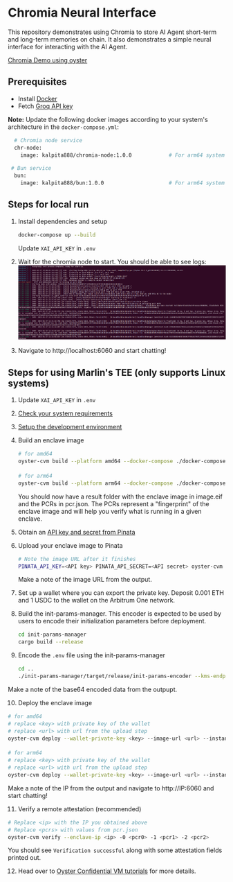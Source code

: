 # Chromia Neural Interface

This repository demonstrates using Chromia to store AI Agent short-term and long-term memories on chain. It also demonstrates a simple neural interface for interacting with the AI Agent.

[Chromia Demo using oyster](https://www.youtube.com/watch?v=YfWzTeK1LaY)


## Prerequisites
- Install [Docker](https://docs.docker.com/engine/install/ubuntu/)
- Fetch [Groq API key](https://console.groq.com/keys)

**Note:** Update the following docker images according to your system's architecture in the `docker-compose.yml`:
  ```sh
    # Chromia node service
    chr-node:
      image: kalpita888/chromia-node:1.0.0            # For arm64 system use kalpita888/chromia-node_arm64:1.0.0 and for amd64 system use kalpita888/chromia-node:1.0.0
  ```
  ```sh
   # Bun service
    bun:
      image: kalpita888/bun:1.0.0                     # For arm64 system use kalpita888/bun_arm64:1.0.0 and for amd64 system use kalpita888/bun:1.0.0
  ```
  
## Steps for local run
1. Install dependencies and setup
   ```sh
   docker-compose up --build
   ```
   Update `XAI_API_KEY` in `.env`

2. Wait for the chromia node to start. You should be able to see logs:
   ![Logs](logs.png)

3. Navigate to http://localhost:6060 and start chatting!

## Steps for using Marlin's TEE (only supports Linux systems)
1. Update `XAI_API_KEY` in `.env`

2. [Check your system requirements](https://docs.marlin.org/oyster/build-cvm/tutorials/)

3. [Setup the development environment](https://docs.marlin.org/oyster/build-cvm/tutorials/setup)

4. Build an enclave image
   ```sh
   # for amd64
   oyster-cvm build --platform amd64 --docker-compose ./docker-compose.yml --commit-ref 5826f66fa1a2dc60d1180465f440c4564f2291fe

   # for arm64
   oyster-cvm build --platform arm64 --docker-compose ./docker-compose.yml --commit-ref 5826f66fa1a2dc60d1180465f440c4564f2291fe
   ```
   You should now have a result folder with the enclave image in image.eif and the PCRs in pcr.json. The PCRs represent a "fingerprint" of the enclave image and will help you verify what is running in a given enclave.

5. Obtain an [API key and secret from Pinata](https://docs.pinata.cloud/account-management/api-keys)

6. Upload your enclave image to Pinata
   ```sh
   # Note the image URL after it finishes
   PINATA_API_KEY=<API key> PINATA_API_SECRET=<API secret> oyster-cvm upload --file result/image.eif
   ```
   Make a note of the image URL from the output.

7. Set up a wallet where you can export the private key. Deposit 0.001 ETH and 1 USDC to the wallet on the Arbitrum One network.

8. Build the init-params-manager. This encoder is expected to be used by users to encode their initialization parameters before deployment.
   ```sh
   cd init-params-manager
   cargo build --release
   ```

9. Encode the `.env` file using the init-params-manager
   ```sh
   cd ..
   ./init-params-manager/target/release/init-params-encoder --kms-endpoint http://v1.kms.box:1101 --pcr0 <pcr0> --pcr1 <pcr1> --pcr2 <pcr2> --init-params 'bun/.env:1:1:file:./.env'
   ```
 Make a note of the base64 encoded data from the outpupt.

10. Deploy the enclave image 
   ```sh
   # for amd64
   # replace <key> with private key of the wallet
   # replace <url> with url from the upload step
   oyster-cvm deploy --wallet-private-key <key> --image-url <url> --instance-type c6a.4xlarge --region ap-south-1 --operator 0xe10Fa12f580e660Ecd593Ea4119ceBC90509D642 --duration-in-minutes 15 --init-params <base64 encoded init params>

   # for arm64
   # replace <key> with private key of the wallet
   # replace <url> with url from the upload step
   oyster-cvm deploy --wallet-private-key <key> --image-url <url> --instance-type c6g.4xlarge --region ap-south-1 --operator 0xe10Fa12f580e660Ecd593Ea4119ceBC90509D642 --duration-in-minutes 15 --init-params <base64 encoded init params>
   ```
   Make a note of the IP from the output and navigate to http://IP:6060 and start chatting!

11. Verify a remote attestation (recommended)
   ```sh
   # Replace <ip> with the IP you obtained above
   # Replace <pcrs> with values from pcr.json
   oyster-cvm verify --enclave-ip <ip> -0 <pcr0> -1 <pcr1> -2 <pcr2>
   ```
   You should see `Verification successful` along with some attestation fields printed out.

12. Head over to [Oyster Confidential VM tutorials](https://docs.marlin.org/oyster/build-cvm/tutorials/) for more details.
